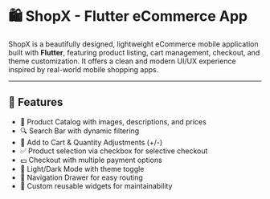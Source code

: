 # 🛍️ ShopX - Flutter eCommerce App

ShopX is a beautifully designed, lightweight eCommerce mobile application built with **Flutter**, featuring product listing, cart management, checkout, and theme customization. It offers a clean and modern UI/UX experience inspired by real-world mobile shopping apps.

---

## 🚀 Features

- 🛒 Product Catalog with images, descriptions, and prices  
- 🔍 Search Bar with dynamic filtering  
- 🧺 Add to Cart & Quantity Adjustments (+/-)  
- ✅ Product selection via checkbox for selective checkout  
- 💵 Checkout with multiple payment options  
- 🌙 Light/Dark Mode with theme toggle  
- 🧭 Navigation Drawer for easy routing  
- 🎨 Custom reusable widgets for maintainability

